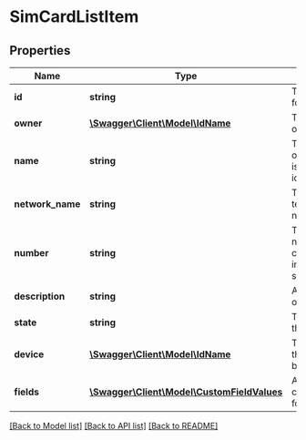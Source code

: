 # SimCardListItem

## Properties
Name | Type | Description | Notes
------------ | ------------- | ------------- | -------------
**id** | **string** | The unique UUID for this SIM card | 
**owner** | [**\Swagger\Client\Model\IdName**](IdName.md) | The client that owns this SIM card | 
**name** | **string** | The serial number of the SIM card that is used to uniquely identify it. | 
**network_name** | **string** | The name of the telecommunications network. | 
**number** | **string** | The direct mobile number for this SIM card. Must be in international format starting with +. | 
**description** | **string** | A short description of the sim card. | 
**state** | **string** | The current state of the object | 
**device** | [**\Swagger\Client\Model\IdName**](IdName.md) | The device to which this SIM card has been assigned. | 
**fields** | [**\Swagger\Client\Model\CustomFieldValues**](CustomFieldValues.md) | A number of custom field values for this simcard. | 

[[Back to Model list]](../README.md#documentation-for-models) [[Back to API list]](../README.md#documentation-for-api-endpoints) [[Back to README]](../README.md)


